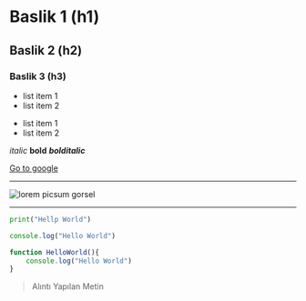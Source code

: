 # Baslik 1 (h1)
## Baslik 2 (h2)
### Baslik 3 (h3)

- list item 1
- list item 2

* list item 1
* list item 2

*italic* **bold** ***bolditalic***

[Go to google](https://www.google.com)

---

![lorem picsum gorsel](https://picsum.photos/200) 

***

```python
print("Hellp World")
```

```javascript
console.log("Hello World")

function HelloWorld(){
    console.log("Hello World")
}
```
> Alıntı Yapılan Metin